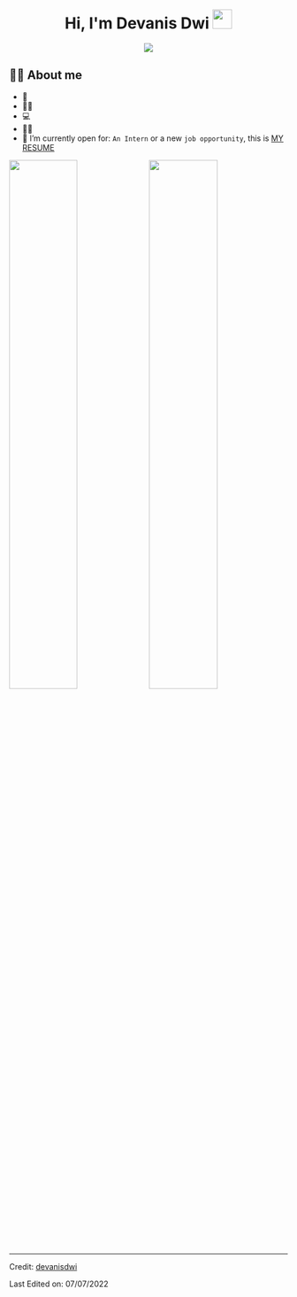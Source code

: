 <h1 align="center">Hi, I'm Devanis Dwi <img src="https://media.giphy.com/media/hvRJCLFzcasrR4ia7z/giphy.gif" width="35"></h1>
<p align="center">
  <a href="https://github.com/DenverCoder1/readme-typing-svg"><img src="https://readme-typing-svg.herokuapp.com?lines=Data+Enthusiast;Business+Intelligence;Product+Development&center=true&width=500&height=50"></a>
</p>

## :sassy_woman:  About me
- :school: 
- :technologist: 
- :computer:
- :student: 
- :thinking: I’m currently open for: `An Intern` or a new `job opportunity`, this is [MY RESUME](https://drive.google.com/)

<p align="left">
  <img width="49.5%" src="https://github-readme-stats.vercel.app/api?username=devanisdwi&show_icons=true&theme=gruvbox&hide_border=true" />
    <img width="49.5%" src="https://github-readme-streak-stats.herokuapp.com/?user=devanisdwi&theme=gruvbox&hide_border=true" />
</p>
<br>

------

Credit: [devanisdwi](https://www.linkedin.com/in/devanis-dwi-sutrisno/)

Last Edited on: 07/07/2022

